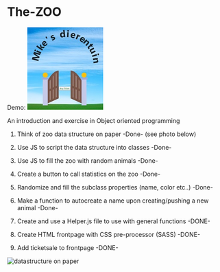 # The-ZOO

Demo: <a href = "https://supersmitty2018.github.io/The-ZOO/"><img src="thumbnail.jpg"></a>

An introduction and exercise in Object oriented programming

1. Think of zoo data structure on paper -Done- (see photo below)

2. Use JS to script the data structure into classes -Done-

3. Use JS to fill the zoo with random animals -Done-

4. Create a button to call statistics on the zoo -Done-

5. Randomize and fill the subclass properties (name, color etc..) -Done-

6. Make a function to autocreate a name upon creating/pushing a new animal -Done-

7. Create and use a Helper.js file to use with general functions -DONE-

8. Create HTML frontpage with CSS pre-processor (SASS) -DONE-

9. Add ticketsale to frontpage -DONE-

<img src="IMG_4252.jpg" alt="datastructure on paper">